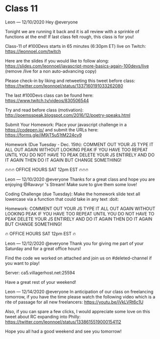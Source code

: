 # Class 11

Leon — 12/10/2020
Hey @everyone 

Tonight we are running it back and it is all review with a sprinkle of functions at the end! If last class felt rough, this class is for you! 

Class-11 of #100Devs starts in 65 minutes (6:30pm ET) live on Twitch: https://leonnoel.com/twitch

Here are the slides if you would like to follow along: https://slides.com/leonnoel/javascript-more-basics-again-100devs/live (remove /live for a non auto-advancing  copy)

Please check-in by liking and retweeting this tweet before class: https://twitter.com/leonnoel/status/1337160191033262080

The last #100Devs class can be found here: https://www.twitch.tv/videos/830506544

Try and read before class (motivation): http://poemsspeak.blogspot.com/2016/12/poetry-speaks.html

Submit Your Homework:
Place your javascript challenge in a https://codepen.io/ and submit the URLs here: https://forms.gle/iM9jT5u51tM224cy9

Homework (Due Tuesday - Dec. 15th):
COMMENT OUT YOUR JS
TYPE IT ALL OUT AGAIN WITHOUT LOOKING
PEAK IF YOU HAVE TOO
REPEAT UNTIL YOU DO NOT HAVE TO PEAK
DELETE YOUR JS ENTIRELY
AND DO IT AGAIN
THEN DO IT AGAIN BUT CHANGE SOMETHING!

 🔥🔥🔥 OFFICE HOURS SAT 12pm EST 🔥🔥🔥



Leon — 12/10/2020
@everyone Thanks for a great class and hope you are enjoying @Ravavyr 's Stream! Make sure to give them some love! 

Coding Challenge (due Tuesday):
Make the homework slide text all lowercase via a function that could take in any text :doit: 

Homework:
COMMENT OUT YOUR JS
TYPE IT ALL OUT AGAIN WITHOUT LOOKING
PEAK IF YOU HAVE TOO
REPEAT UNTIL YOU DO NOT HAVE TO PEAK
DELETE YOUR JS ENTIRELY
AND DO IT AGAIN
THEN DO IT AGAIN BUT CHANGE SOMETHING!

🔥  OFFICE HOURS SAT 12pm EST  🔥




Leon — 12/12/2020
@everyone Thank you for giving me part of your Saturday and for a great office hours! 

Find the code we worked on attached and join us on #deleted-channel if you want to play!

Server: ca5.villagerhost.net:25594

Have a great rest of your weekend!




Leon — 12/14/2020
@everyone In anticipation of our class on freelancing tomorrow, if you have the time please watch the following video which is a rite of passage for all new freelancers: https://youtu.be/jVkLVRt6c1U

Also, if you can spare a few clicks, I would appreciate some love on this tweet about RC expanding into Philly: https://twitter.com/leonnoel/status/1338615519000154112
 
Hope you all had a good weekend and see you tomorrow!